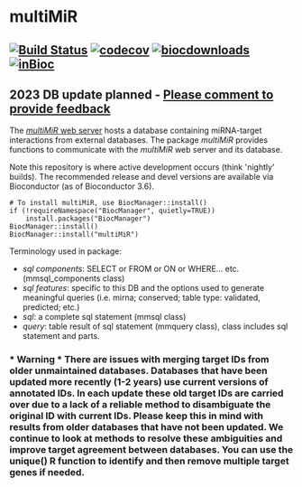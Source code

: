 # multiMiR  

[![Build Status](https://travis-ci.org/KechrisLab/multiMiR.svg?branch=master)](https://travis-ci.org/KechrisLab/multiMiR)
[![codecov](https://codecov.io/gh/KechrisLab/multiMiR/branch/master/graph/badge.svg)](https://codecov.io/gh/KechrisLab/multiMiR)
[![biocdownloads](https://bioconductor.org/shields/downloads/release/multiMiR.svg)](https://bioconductor.org/shields/downloads/release/multiMiR.svg)
[![inBioc](https://bioconductor.org/shields/years-in-bioc/multiMiR.svg)](https://bioconductor.org/packages/release/bioc/html/multiMiR.html)
---
## 2023 DB update planned - [Please comment to provide feedback](https://github.com/KechrisLab/multiMiR/issues/45)
The [*multiMiR* web server](http://multimir.org) hosts a
database containing miRNA-target interactions from external databases. The
package *multiMiR* provides functions to communicate with the *multiMiR* web
server and its database.

Note this repository is where active development occurs (think 'nightly'
builds).  The recommended release and devel versions are available via
Bioconductor (as of Bioconductor 3.6).

```{r}
# To install multiMiR, use BiocManager::install()
if (!requireNamespace("BiocManager", quietly=TRUE))
    install.packages("BiocManager")
BiocManager::install()
BiocManager::install("multiMiR")
```

Terminology used in package:
- *sql components*: SELECT or FROM or ON or WHERE... etc. (mmsql\_components class)
- *sql features*: specific to this DB and the options used to generate meaningful
  queries (i.e. mirna; conserved; table type: validated, predicted; etc.)
- *sql*: a complete sql statement (mmsql class)
- *query*: table result of sql statement (mmquery class), class includes sql
  statement and parts.
  
### * Warning * There are issues with merging target IDs from older unmaintained databases.  Databases that have been updated more recently (1-2 years) use current versions of annotated IDs.  In each update these old target IDs are carried over due to a lack of a reliable method to disambiguate the original ID with current IDs.  Please keep this in mind with results from older databases that have not been updated.  We continue to look at methods to resolve these ambiguities and improve target agreement between databases. You can use the unique() R function to identify and then remove multiple target genes if needed.

